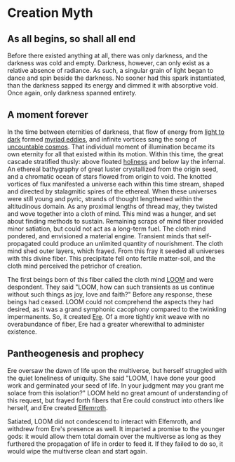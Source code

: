 # Creation Myth

<meta property="og:description" content="A brief description of the beginning of the multiverse.">

## As all begins, so shall all end

Before there existed anything at all, there was only darkness, and the darkness was cold and empty. Darkness, however, can only exist as a relative absence of radiance. As such, a singular grain of light began to dance and spin beside the darkness. No sooner had this spark instantiated, than the darkness sapped its energy and dimmed it with absorptive void. Once again, only darkness spanned entirety.

## A moment forever

In the time between eternities of darkness, that flow of energy from [light to dark](../cosmology/introduction.md#the-origin-and-the-void) formed [myriad eddies](../cosmology/introduction.md#flux), and infinite vortices sang the song of [uncountable cosmos](../cosmology/introduction.md#conduits). That individual moment of illumination became its own eternity for all that existed within its motion. Within this time, the great cascade stratified thusly: above floated [holiness](../cosmology/introduction.md#the-divine-realm) and below lay the infernal. An ethereal bathygraphy of great luster crystallized from the origin seed, and a chromatic ocean of stars flowed from origin to void. The knotted vortices of flux manifested a universe each within this time stream, shaped and directed by stalagmitic spires of the ethereal. When these universes were still young and pyric, strands of thought lengthened within the altitudinous domain. As any proximal lengths of thread may, they twisted and wove together into a cloth of mind. This mind was a hunger, and set about finding methods to sustain. Remaining scraps of mind fiber provided minor satiation, but could not act as a long-term fuel. The cloth mind pondered, and envisioned a material engine. Transient minds that self-propagated could produce an unlimited quantity of nourishment. The cloth mind shed outer layers, which frayed. From this fray it seeded all universes with this divine fiber. This precipitate fell onto fertile matter-soil, and the cloth mind perceived the petrichor of creation.

The first beings born of this fiber called the cloth mind [LOOM](../deities/loom.md) and were despondent. They said "LOOM, how can such transients as us continue without such things as joy, love and faith?" Before any response, these beings had ceased. LOOM could not comprehend the aspects they had desired, as it was a grand symphonic cacophony compared to the twinkling impermanents. So, it created [Ere](../deities/ere.md). Of a more tightly knit weave with no overabundance of fiber, Ere had a greater wherewithal to administer existence.

## Pantheogenesis and prophecy

Ere oversaw the dawn of life upon the multiverse, but herself struggled with the quiet loneliness of uniquity. She said "LOOM, I have done your good work and germinated your seed of life. In your judgment may you grant me solace from this isolation?" LOOM held no great amount of understanding of this request, but frayed forth fibers that Ere could construct into others like herself, and Ere created [Elfemroth](../deities/elfemroth.md).

Satiated, LOOM did not condescend to interact with Elfemroth, and withdrew from Ere's presence as well. It imparted a promise to the younger gods: it would allow them total domain over the multiverse as long as they furthered the propagation of life in order to feed it. If they failed to do so, it would wipe the multiverse clean and start again.